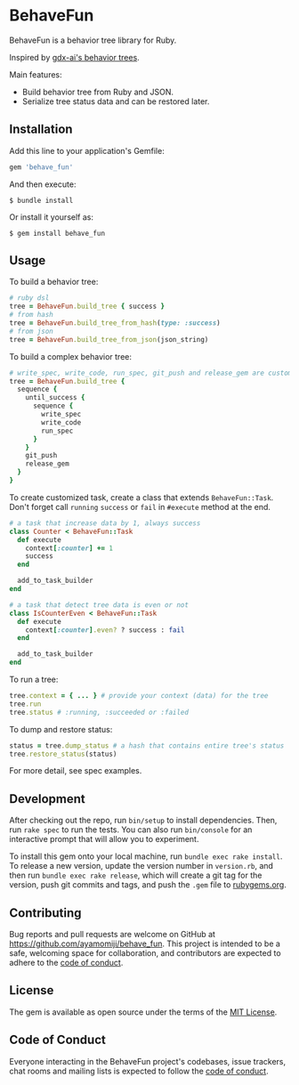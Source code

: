 # BehaveFun

BehaveFun is a behavior tree library for Ruby.

Inspired by [gdx-ai's behavior trees](https://github.com/libgdx/gdx-ai/wiki/Behavior-Trees).

Main features:

* Build behavior tree from Ruby and JSON.
* Serialize tree status data and can be restored later.

## Installation

Add this line to your application's Gemfile:

``` ruby
gem 'behave_fun'
```

And then execute:

```
$ bundle install
```

Or install it yourself as:

```
$ gem install behave_fun
```

## Usage

To build a behavior tree:

``` ruby
# ruby dsl
tree = BehaveFun.build_tree { success }
# from hash
tree = BehaveFun.build_tree_from_hash(type: :success)
# from json
tree = BehaveFun.build_tree_from_json(json_string)
```

To build a complex behavior tree:

``` ruby
# write_spec, write_code, run_spec, git_push and release_gem are customized tasks
tree = BehaveFun.build_tree {
  sequence {
    until_success {
      sequence {
        write_spec
        write_code
        run_spec
      }
    }
    git_push
    release_gem
  }
}
```

To create customized task, create a class that extends `BehaveFun::Task`. Don't forget call `running` `success` or `fail` in `#execute` method at the end.

``` ruby
# a task that increase data by 1, always success
class Counter < BehaveFun::Task
  def execute
    context[:counter] += 1
    success
  end

  add_to_task_builder
end

# a task that detect tree data is even or not
class IsCounterEven < BehaveFun::Task
  def execute
    context[:counter].even? ? success : fail
  end

  add_to_task_builder
end
```

To run a tree:

``` ruby
tree.context = { ... } # provide your context (data) for the tree
tree.run
tree.status # :running, :succeeded or :failed
```

To dump and restore status:

``` ruby
status = tree.dump_status # a hash that contains entire tree's status
tree.restore_status(status)
```

For more detail, see spec examples.

## Development

After checking out the repo, run `bin/setup` to install dependencies. Then, run `rake spec` to run the tests. You can also run `bin/console` for an interactive prompt that will allow you to experiment.

To install this gem onto your local machine, run `bundle exec rake install`. To release a new version, update the version number in `version.rb`, and then run `bundle exec rake release`, which will create a git tag for the version, push git commits and tags, and push the `.gem` file to [rubygems.org](https://rubygems.org).

## Contributing

Bug reports and pull requests are welcome on GitHub at https://github.com/ayamomiji/behave_fun. This project is intended to be a safe, welcoming space for collaboration, and contributors are expected to adhere to the [code of conduct](https://github.com/ayamomiji/behave_fun/blob/master/CODE_OF_CONDUCT.md).


## License

The gem is available as open source under the terms of the [MIT License](https://opensource.org/licenses/MIT).

## Code of Conduct

Everyone interacting in the BehaveFun project's codebases, issue trackers, chat rooms and mailing lists is expected to follow the [code of conduct](https://github.com/ayamomiji/behave_fun/blob/master/CODE_OF_CONDUCT.md).
